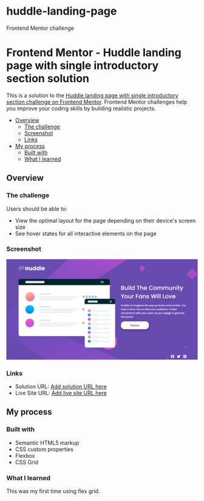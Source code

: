 # huddle-landing-page

Frontend Mentor challenge

# Frontend Mentor - Huddle landing page with single introductory section solution

This is a solution to the [Huddle landing page with single introductory section challenge on Frontend Mentor](https://www.frontendmentor.io/challenges/huddle-landing-page-with-a-single-introductory-section-B_2Wvxgi0). Frontend Mentor challenges help you improve your coding skills by building realistic projects.

- [Overview](#overview)
  - [The challenge](#the-challenge)
  - [Screenshot](#screenshot)
  - [Links](#links)
- [My process](#my-process)
  - [Built with](#built-with)
  - [What I learned](#what-i-learned)

## Overview

### The challenge

Users should be able to:

- View the optimal layout for the page depending on their device's screen size
- See hover states for all interactive elements on the page

### Screenshot

![](assets/images/screenshot.png)

### Links

- Solution URL: [Add solution URL here](https://github.com/enrightc/huddle-landing-page.git)
- Live Site URL: [Add live site URL here](https://enrightc.github.io/huddle-landing-page/)

## My process

### Built with

- Semantic HTML5 markup
- CSS custom properties
- Flexbox
- CSS Grid

### What I learned

This was my first time using flex grid.

#
